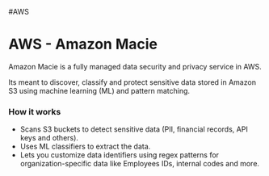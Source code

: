 #AWS 

# AWS - Amazon Macie

Amazon Macie is a fully managed data security and privacy service in AWS. 

Its meant to discover, classify and protect sensitive data stored in Amazon S3 using machine learning (ML) and pattern matching. 


### How it works

* Scans S3 buckets to detect sensitive data (PII, financial records, API keys and others).
* Uses ML classifiers to extract the data.
* Lets you customize data identifiers using regex patterns for organization-specific data like Employees IDs, internal codes and more. 